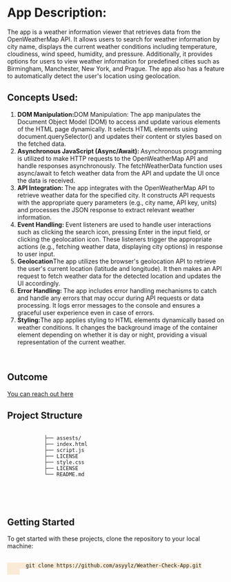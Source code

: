 <body>
    <h1>App Description:</h1>
    <p>The app is a weather information viewer that retrieves data from the OpenWeatherMap API. It allows users to
        search for weather information by city name, displays the current weather conditions including temperature,
        cloudiness, wind speed, humidity, and pressure. Additionally, it provides options for users to view weather
        information for predefined cities such as Birmingham, Manchester, New York, and Prague. The app also has a
        feature to automatically detect the user's location using geolocation.</p>
    <h2>Concepts Used:</h2>
    <ol>
        <li><strong>DOM Manipulation:</strong>DOM Manipulation: The app manipulates the Document Object Model (DOM) to
            access and update various elements of the HTML page dynamically. It selects HTML elements using
            document.querySelector() and updates their content or styles based on the fetched data.</li>
        <li><strong>Asynchronous JavaScript (Async/Await): </strong>Asynchronous programming is utilized to make HTTP
            requests to the OpenWeatherMap API and handle responses asynchronously. The fetchWeatherData function uses
            async/await to fetch weather data from the API and update the UI once the data is received.</li>
        <li><strong>API Integration: </strong>The app integrates with the OpenWeatherMap API to retrieve weather data
            for the specified city. It constructs API requests with the appropriate query parameters (e.g., city name,
            API key, units) and processes the JSON response to extract relevant weather information.</li>
        <li><strong>Event Handling: </strong>Event listeners are used to handle user interactions such as clicking the
            search icon, pressing Enter in the input field, or clicking the geolocation icon. These listeners trigger
            the appropriate actions (e.g., fetching weather data, displaying city options) in response to user input.
        </li>
        <li><strong>Geolocation</strong>The app utilizes the browser's geolocation API to retrieve the user's current
            location (latitude and longitude). It then makes an API request to fetch weather data for the detected
            location and updates the UI accordingly.</li>
        <li><strong>Error Handling: </strong>The app includes error handling mechanisms to catch and handle any errors
            that may occur during API requests or data processing. It logs error messages to the console and ensures a
            graceful user experience even in case of errors.</li>
        <li><strong>Styling:</strong>The app applies styling to HTML elements dynamically based on weather conditions.
            It changes the background image of the container element depending on whether it is day or night, providing
            a visual representation of the current weather.</li>
    </ol>
    <br>
    <h2>Outcome</h2>
    <a href="https://asyylz.github.io/Weather-Check-App/">You can reach out here</a>
    <h2>Project Structure</h2>
    <pre>
        <code>
            ├── assests/  
            ├── index.html
            ├── script.js
            ├── LICENSE
            ├── style.css
            ├── LICENSE
            └── README.md
        </code>
    </pre>
    <br>
    <h2>Getting Started</h2>
    To get started with these projects, clone the repository to your local machine:
    <br>
    <pre>
    <code style="background-color: antiquewhite;">
      git clone https://github.com/asyylz/Weather-Check-App.git
    </code>
    </pre>

</body>

